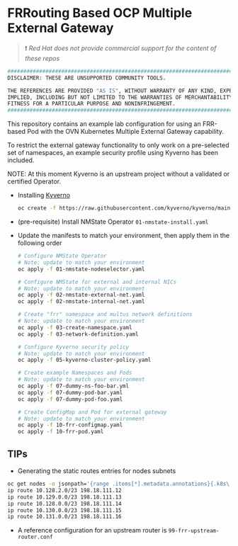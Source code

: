 # FRRouting Based OCP Multiple External Gateway 

> :heavy_exclamation_mark: *Red Hat does not provide commercial support for the content of these repos*

```bash
#############################################################################
DISCLAIMER: THESE ARE UNSUPPORTED COMMUNITY TOOLS.

THE REFERENCES ARE PROVIDED "AS IS", WITHOUT WARRANTY OF ANY KIND, EXPRESS OR
IMPLIED, INCLUDING BUT NOT LIMITED TO THE WARRANTIES OF MERCHANTABILITY,
FITNESS FOR A PARTICULAR PURPOSE AND NONINFRINGEMENT.
#############################################################################
```

This repository contains an example lab configuration for using an FRR-based Pod with the OVN Kubernetes Multiple External Gateway capability.

To restrict the external gateway functionality to only work on a pre-selected set of namespaces, an example security profile using Kyverno has been included.

NOTE: At this moment Kyverno is an upstream project without a validated or certified Operator.

- Installing [Kyverno](https://kyverno.io/docs/introduction/)

    ```bash
    oc create -f https://raw.githubusercontent.com/kyverno/kyverno/main/config/release/install.yaml
    ```
- (pre-requisite) Install NMState Operator `01-nmstate-install.yaml`
- Update the manifests to match your environment, then apply them in the following order

    ```bash
    # Configure NMState Operator
    # Note: update to match your environment
    oc apply -f 01-nmstate-nodeselector.yaml

    # Configure NMState for external and internal NICs
    # Note: update to match your environment
    oc apply -f 02-nmstate-external-net.yaml
    oc apply -f 02-nmstate-internal-net.yaml

    # Create "frr" namespace and multus network definitions
    # Note: update to match your environment
    oc apply -f 03-create-namespace.yaml
    oc apply -f 03-network-definition.yaml

    # Configure Kyverno security policy
    # Note: update to match your environment
    oc apply -f 05-kyverno-cluster-policy.yaml

    # Create example Namespaces and Pods
    # Note: update to match your environment
    oc apply -f 07-dummy-ns-foo-bar.yml
    oc apply -f 07-dummy-pod-bar.yaml
    oc apply -f 07-dummy-pod-foo.yaml

    # Create ConfigMap and Pod for external gateway
    # Note: update to match your environment
    oc apply -f 10-frr-configmap.yaml
    oc apply -f 10-frr-pod.yaml
    ```

## TIPs

- Generating the static routes entries for nodes subnets
```bash
oc get nodes -o jsonpath='{range .items[*].metadata.annotations}{.k8s\.ovn\.org\/node\-subnets}{.k8s\.ovn\.org\/node\-primary\-ifaddr}{"\n"}{end}' | awk -F'["/]' '{print "ip route " $4"/"$5 " " $9}'
ip route 10.128.2.0/23 198.18.111.12
ip route 10.129.0.0/23 198.18.111.13
ip route 10.128.0.0/23 198.18.111.14
ip route 10.130.0.0/23 198.18.111.15
ip route 10.131.0.0/23 198.18.111.16
```

- A reference configuration for an upstream router is `99-frr-upstream-router.conf`